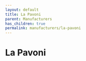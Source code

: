 ```yaml
---
layout: default
title: La Pavoni
parent: Manufacturers
has_children: true
permalink: manufacturers/la-pavoni
---
```


# La Pavoni

